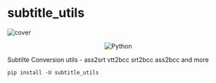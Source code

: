 # subtitle_utils

![cover](https://raw.githubusercontent.com/KimmyXYC/Subtitle-Conversion-TGBot/main/Data/cover.jpg)

<p align="center">
  <img src="https://img.shields.io/badge/Python-3.7|8|9|10-green" alt="Python" >
</p>

Subtilte Conversion utils - ass2srt vtt2bcc srt2bcc ass2bcc and more

`pip install -U subtitle_utils`
